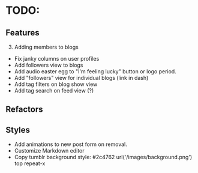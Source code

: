 # TODO:

## Features
3. Adding members to blogs

* Fix janky columns on user profiles
* Add followers view to blogs
* Add audio easter egg to "I'm feeling lucky" button or logo period.
* Add "followers" view for individual blogs (link in dash)
* Add tag filters on blog show view
* Add tag search on feed view (?)

## Refactors

## Styles
* Add animations to new post form on removal.
* Customize Markdown editor
* Copy tumblr background style: #2c4762 url('/images/background.png') top repeat-x